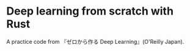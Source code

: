 # Deep learning from scratch with Rust
A practice code from 『ゼロから作る Deep Learning』(O'Reilly Japan).

